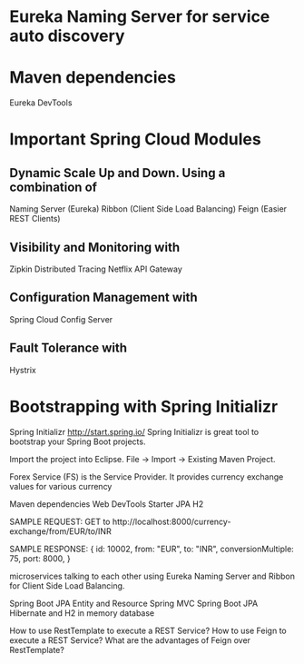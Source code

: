 # Eureka Naming Server for service auto discovery

# Maven dependencies
Eureka
DevTools

# Important Spring Cloud Modules

## Dynamic Scale Up and Down. Using a combination of
Naming Server (Eureka)
Ribbon (Client Side Load Balancing)
Feign (Easier REST Clients)

## Visibility and Monitoring with
Zipkin Distributed Tracing
Netflix API Gateway

## Configuration Management with
Spring Cloud Config Server

## Fault Tolerance with
Hystrix

# Bootstrapping with Spring Initializr
Spring Initializr 
http://start.spring.io/
Spring Initializr is great tool to bootstrap your Spring Boot projects.

Import the project into Eclipse. 
File -> Import -> Existing Maven Project.


Forex Service (FS) is the Service Provider. 
It provides currency exchange values for various currency

Maven dependencies
Web
DevTools
Starter JPA
H2

SAMPLE REQUEST:
GET to http://localhost:8000/currency-exchange/from/EUR/to/INR

SAMPLE RESPONSE:
{
  id: 10002,
  from: "EUR",
  to: "INR",
  conversionMultiple: 75,
  port: 8000,
}

microservices talking to each other using Eureka Naming Server 
and Ribbon for Client Side Load Balancing.

Spring Boot
JPA Entity and Resource
Spring MVC
Spring Boot
JPA
Hibernate and 
H2 in memory database

How to use RestTemplate to execute a REST Service?
How to use Feign to execute a REST Service?
What are the advantages of Feign over RestTemplate?
























